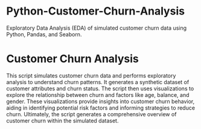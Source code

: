 # Python-Customer-Churn-Analysis
Exploratory Data Analysis (EDA) of simulated customer churn data using Python, Pandas, and Seaborn.

# Customer Churn Analysis
This script simulates customer churn data and performs exploratory analysis to understand churn patterns. It generates a synthetic dataset of customer attributes and churn status. The script then uses visualizations to explore the relationship between churn and factors like age, balance, and gender. These visualizations provide insights into customer churn behavior, aiding in identifying potential risk factors and informing strategies to reduce churn. Ultimately, the script generates a comprehensive overview of customer churn within the simulated dataset.
